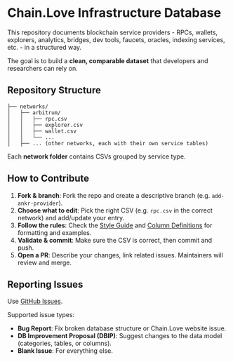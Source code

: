 # Chain.Love Infrastructure Database

This repository documents blockchain service providers - RPCs, wallets, explorers, analytics, bridges, dev tools, faucets, oracles, indexing services, etc. - in a structured way.

The goal is to build a **clean, comparable dataset** that developers and researchers can rely on.

## Repository Structure

```
├── networks/
│   ├── arbitrum/
│   │   ├── rpc.csv
│   │   ├── explorer.csv
│   │   ├── wallet.csv
│   │   └── ...
│   ├── ... (other networks, each with their own service tables)
```

Each **network folder** contains CSVs grouped by service type.

## How to Contribute

1. **Fork & branch**: Fork the repo and create a descriptive branch (e.g. `add-ankr-provider`).
2. **Choose what to edit**: Pick the right CSV (e.g. `rpc.csv` in the correct network) and add/update your entry.
3. **Follow the rules**: Check the [Style Guide](https://github.com/Chain-Love/chain-love/wiki/Style-Guide) and [Column Definitions](https://github.com/Chain-Love/chain-love/wiki) for formatting and examples.
4. **Validate & commit**: Make sure the CSV is correct, then commit and push.
5. **Open a PR**: Describe your changes, link related issues. Maintainers will review and merge.

## Reporting Issues

Use [GitHub Issues](https://github.com/Chain-Love/chain-love/issues).

Supported issue types:

* **Bug Report**: Fix broken database structure or Chain.Love website issue.
* **DB Improvement Proposal (DBIP)**: Suggest changes to the data model (categories, tables, or columns).
* **Blank Issue**: For everything else.


